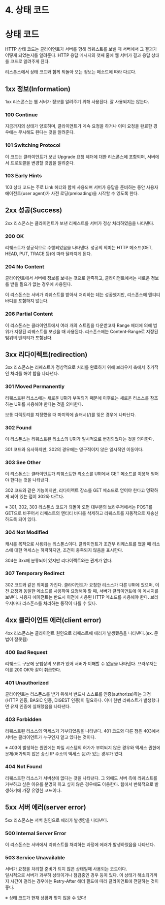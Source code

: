 # 4. 상태 코드

# 상태 코드

HTTP 상태 코드는 클라이언트가 서버를 향해 리퀘스트를 보낼 때 서버에서 그 결과가 어떻게 되었는지를 알려준다. HTTP 응답 메시지의 첫째 줄에 웹 서버가 결과 응답 상태를 코드로 알려주게 된다. 

리스폰스에서 상태 코드와 함께 되돌아 오는 정보는 메소드에 따라 다르다.


## 1xx 정보(Information)   

1xx 리스폰스는 웹 서버가 정보를 알려주기 위해 사용된다. 잘 사용되지는 않는다.    


### 100 Continue
지금까지의 상태가 양호하며, 클라이언트가 계속 요청을 하거나 이미 요청을 완료한 경우에는 무시해도 된다는 것을 알려준다. 


### 101 Switching Protocol
이 코드는 클라이언트가 보낸 Upgrade 요청 헤더에 대한 리스폰스에 포함되며, 서버에서 프로토콜을 변경할 것임을 알려준다. 



### 103 Early Hints
103 상태 코드는 주로 Link 헤더와 함께 사용되며 서버가 응답을 준비하는 동안 사용자 에이전트(user agent)가 사전 로딩(preloading)을 시작할 수 있도록 한다. 



## 2xx 성공(Success)

2xx 리스폰스는 클라이언트가 보낸 리퀘스트를 서버가 정상 처리하였음을 나타낸다.


### 200 OK

리퀘스트가 성공적으로 수행되었음을 나타낸다. 성공의 의미는 HTTP 메소드(GET, HEAD, PUT, TRACE 등)에 따라 달라지게 된다. 



### 204 No Content

클라이언트에서 서버에 정보를 보내는 것으로 만족하고, 클라이언트에서는 새로운 정보를 받을 필요가 없는 경우에 사용된다.

이 리스폰스는 서버가 리퀘스트를 받아서 처리하는 데는 성공했지만, 리스폰스에 엔티티 바디를 포함하지 않는다.


### 206 Partial Content

이 리스폰스는 클라이언트에서 여러 개의 스트림을 다운받고자 Range 헤더에 의해 범위가 지정된 리퀘스트를 보냈을 때 사용된다. 리스폰스에는 Content-Range로 지정된 범위의 엔티티가 포함된다.



## 3xx 리다이렉트(redirection)

3xx 리스폰스는 리퀘스트가 정상적으로 처리를 완료하기 위해 브라우저 측에서 추가적인 처리를 해야 함을 나타낸다.



### 301 Moved Permanently

리퀘스트된 리소스에는 새로운 URI가 부여되기 때문에 이후로는 새로운 리소스를 참조하는 URI를 사용해야 한다는 것을 의미한다.

보통 디렉토리를 지정했을 때 마지막에 슬래시(/)를 잊은 경우에 나타난다.



### 302 Found

이 리스폰스는 리퀘스트된 리소스의 URI가 일시적으로 변경되었다는 것을 의미한다. 

301 코드와 유사하지만, 302의 경우에는 영구적이지 않은 일시적인 이동이다.



### 303 See Other

이 리스폰스는 클라이언트가 리퀘스트한 리소스를 URI에서 GET 메소드를 이용해 얻어야 한다는 것을 나타낸다.

302 코드와 같은 기능이지만, 리다이렉트 장소를 GET 메소드로 얻어야 한다고 명확하게 되어 있는 점이 302와 다르다.

※ 301, 302, 303 리스폰스 코드가 되돌아 오면 대부분의 브라우저에서는 POST를 GET으로 바꾸어서 리퀘스트의 엔티티 바디를 삭제하고 리퀘스트를 자동적으로 재송신하도록 되어 있다.



### 304 Not Modified

캐시를 목적으로 사용되는 리스폰스이다. 클라이언트가 조건부 리퀘스트를 했을 때 리소스에 대한 액세스는 허락하지만, 조건이 충족되지 않음을 표시한다.

304는 3xx에 분류되어 있지만 리다이렉트와는 관계가 없다.



### 307 Temporary Redirect

302 코드와 같은 의미를 가진다. 클라이언트가 요청한 리소스가 다른 URI에 있으며, 이전 요청과 동일한 메소드를 사용하여 요청해야 할 때, 서버가 클라이언트에 이 메시지를 보낸다. 사용자 에이전트는 반드시 이전에 사용된 HTTP 메소드를 사용해야 한다. 브라우저마다 리스폰스를 처리하는 동작이 다를 수 있다.



## 4xx 클라이언트 에러(client error)

4xx 리스폰스는 클라이언트 원인으로 리퀘스트에 에러가 발생했음을 나타낸다.(ex. 문법이 잘못됨)



### 400 Bad Request

리퀘스트 구문에 문법상의 오류가 있어 서버가 이해할 수 없음을 나타낸다. 브라우저는 이를 200 OK와 같이 취급한다.



### 401 Unauthorized

클라이언트는 리스폰스를 받기 위해서 반드시 스스로를 인증(authorize)하는 과정(HTTP 인증, BASIC 인증, DIGEST 인증)이 필요하다. 이미 한번 리퀘스트가 발생했다면 유저 인증에 실패했음을 나타낸다.



### 403 Forbidden

리퀘스트된 리소스의 액세스가 거부되었음을 나타낸다. 401 코드와 다른 점은 403에서 서버는 클라이언트가 누구인지 알고 있다는 것이다. 

※ 403이 발생하는 원인에는 파일 시스템의 허가가 부여되지 않은 경우와 액세스 권한에 문제(허가되지 않은 송신 IP 주소의 액세스 등)가 있는 경우가 있다.



### 404 Not Found

리퀘스트한 리소스가 서버상에 없다는 것을 나타낸다. 그 외에도 서버 측에 리퀘스트를 거부하고 싶은 이유를 분명히 하고 싶지 않은 경우에도 이용한다. 웹에서 반복적으로 발생하기에 가장 유명한 코드이다. 



## 5xx 서버 에러(server error)

5xx 리스폰스는 서버 원인으로 에러가 발생함을 나타낸다.



### 500 Internal Server Error

이 리스폰스는 서버에서 리퀘스트를 처리하는 과정에 에러가 발생하였음을 나타낸다.



### 503 Service Unavailable

서버가 요청을 처리할 준비가 되지 않은 상태일때 사용되는 코드이다.    
일시적으로 서버가 과부하 상태이거나 점검중인 경우 등이 있다. 이 상태가 해소되기까지 시간이 걸리는 경우에는 Retry-After 헤더 필드에 따라 클라이언트에 전달하는 것이 좋다.

※ 상태 코드가 현재 상황과 맞지 않을 수 있다!